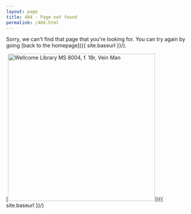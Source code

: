 ```yaml
---
layout: page
title: 404 - Page not found
permalink: /404.html
---
```


Sorry, we can't find that page that you're looking for. You can try again by going [back to the homepage]({{ site.baseurl }}/).

[<img src="{{ site.baseurl }}/images/Wellcome8004-f18r.jpg" alt="Wellcome Library MS 8004, f. 18r, Vein Man" style="width: 400px;"/>]({{ site.baseurl }}/)
